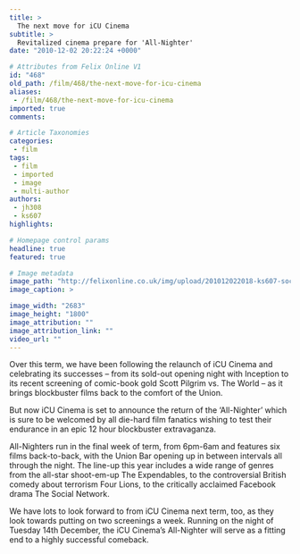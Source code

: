 ```yaml
---
title: >
  The next move for iCU Cinema
subtitle: >
  Revitalized cinema prepare for 'All-Nighter'
date: "2010-12-02 20:22:24 +0000"

# Attributes from Felix Online V1
id: "468"
old_path: /film/468/the-next-move-for-icu-cinema
aliases:
 - /film/468/the-next-move-for-icu-cinema
imported: true
comments:

# Article Taxonomies
categories:
 - film
tags:
 - film
 - imported
 - image
 - multi-author
authors:
 - jh308
 - ks607
highlights:

# Homepage control params
headline: true
featured: true

# Image metadata
image_path: "http://felixonline.co.uk/img/upload/201012022018-ks607-socialne.jpg"
image_caption: >

image_width: "2683"
image_height: "1800"
image_attribution: ""
image_attribution_link: ""
video_url: ""
---
```


Over this term, we have been following the relaunch of iCU Cinema and celebrating its successes – from its sold-out opening night with Inception to its recent screening of comic-book gold Scott Pilgrim vs. The World – as it brings blockbuster films back to the comfort of the Union.

But now iCU Cinema is set to announce the return of the ‘All-Nighter’ which is sure to be welcomed by all die-hard film fanatics wishing to test their endurance in an epic 12 hour blockbuster extravaganza.

All-Nighters run in the final week of term, from 6pm-6am and features six films back-to-back, with the Union Bar opening up in between intervals all through the night. The line-up this year includes a wide range of genres from the all-star shoot-em-up The Expendables, to the controversial British comedy about terrorism Four Lions, to the critically acclaimed Facebook drama The Social Network.

We have lots to look forward to from iCU Cinema next term, too, as they look towards putting on two screenings a week. Running on the night of Tuesday 14th December, the iCU Cinema’s All-Nighter will serve as a fitting end to a highly successful comeback.
